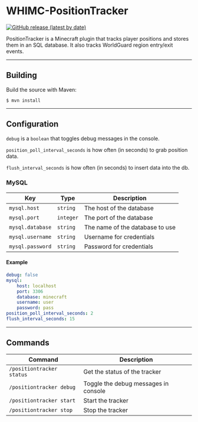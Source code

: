 # WHIMC-PositionTracker
[![GitHub release (latest by date)](https://img.shields.io/github/v/release/whimc/Position-Tracker?label=download&logo=github)](https://github.com/whimc/Position-Tracker/releases/latest)

PositionTracker is a Minecraft plugin that tracks player positions and stores them in an SQL database.
It also tracks WorldGuard region entry/exit events.

---

## Building
Build the source with Maven:
```
$ mvn install
```

---

## Configuration

`debug` is a `boolean` that toggles debug messages in the console.

`position_poll_interval_seconds` is how often (in seconds) to grab position data.

`flush_interval_seconds` is how often (in seconds) to insert data into the db.

### MySQL
| Key	           | Type	   | Description                     |
|------------------|-----------|---------------------------------|
| `mysql.host`	   | `string`  | The host of the database        |
| `mysql.port`	   | `integer` | The port of the database        |
| `mysql.database` | `string`  | The name of the database to use |
| `mysql.username` | `string`  | Username for credentials        |
| `mysql.password` | `string`  | Password for credentials        |


#### Example
```yaml
debug: false
mysql:
    host: localhost
    port: 3306
    database: minecraft
    username: user
    password: pass
position_poll_interval_seconds: 2
flush_interval_seconds: 15
```

---

## Commands
| Command	                | Description                          |
|---------------------------|--------------------------------------|
| `/positiontracker status`	| Get the status of the tracker        |
| `/positiontracker debug`  | Toggle the debug messages in console |
| `/positiontracker start`  | Start the tracker                    |
| `/positiontracker stop`   | Stop the tracker                     |

